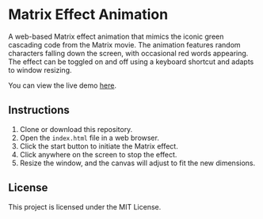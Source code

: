 # Matrix Effect Animation

A web-based Matrix effect animation that mimics the iconic green cascading code from the Matrix movie. The animation features random characters falling down the screen, with occasional red words appearing. The effect can be toggled on and off using a keyboard shortcut and adapts to window resizing.

You can view the live demo [here](https://matrix.rdepaz.com/).

## Instructions

1. Clone or download this repository.
2. Open the `index.html` file in a web browser.
3. Click the start button to initiate the Matrix effect.
4. Click anywhere on the screen to stop the effect.
5. Resize the window, and the canvas will adjust to fit the new dimensions.

## License

This project is licensed under the MIT License.
